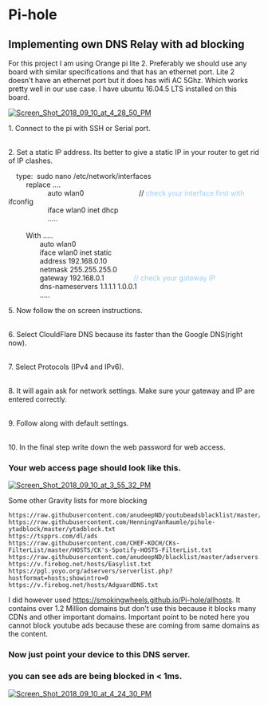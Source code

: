 # Pi-hole
## Implementing own DNS Relay with ad blocking 


For this project I am using Orange pi lite 2. Preferably we should use any board with similar specifications and that has an ethernet port.
Lite 2 doesn't have an ethernet port but it does has wifi AC 5Ghz. Which works pretty well in our use case. I have ubuntu 16.04.5 LTS installed on this board.

<a href="https://imgbb.com/"><img src="https://image.ibb.co/mo6WN9/Screen_Shot_2018_09_10_at_4_28_50_PM.png" alt="Screen_Shot_2018_09_10_at_4_28_50_PM" border="0"></a>

<p>1. Connect to the pi with SSH or Serial port.</p>
<p><br />2. Set a static IP address. Its better to give a static IP in your router to get rid of IP clashes.</p>
  
 <div>&nbsp; &nbsp; type: &nbsp;sudo nano /etc/network/interfaces</div>
<div>&nbsp; &nbsp; &nbsp; &nbsp; &nbsp;replace ....</div>
<div>&nbsp; &nbsp; &nbsp; &nbsp; &nbsp; &nbsp; &nbsp; &nbsp; &nbsp; &nbsp; auto wlan0 &nbsp; &nbsp; &nbsp; &nbsp; &nbsp; &nbsp; &nbsp; &nbsp; &nbsp; &nbsp; &nbsp; &nbsp; &nbsp; &nbsp;// <span style="color: #99ccff;">check your interface first with </span>ifconfig</div>
<div>&nbsp; &nbsp; &nbsp; &nbsp; &nbsp; &nbsp; &nbsp; &nbsp; &nbsp; &nbsp;&nbsp;iface wlan0 inet dhcp</div>
<div>&nbsp; &nbsp; &nbsp; &nbsp; &nbsp; &nbsp; &nbsp; &nbsp; &nbsp; &nbsp; .....</div>
<div>&nbsp;</div>
<div>&nbsp; &nbsp; &nbsp; &nbsp; &nbsp;With .....</div>
<div>&nbsp; &nbsp; &nbsp; &nbsp; &nbsp; &nbsp; &nbsp; &nbsp; auto wlan0</div>
<div>&nbsp; &nbsp; &nbsp; &nbsp; &nbsp; &nbsp; &nbsp; &nbsp; iface wlan0 inet static</div>
<div>&nbsp; &nbsp; &nbsp; &nbsp; &nbsp; &nbsp; &nbsp; &nbsp; address 192.168.0.10</div>
<div>&nbsp; &nbsp; &nbsp; &nbsp; &nbsp; &nbsp; &nbsp; &nbsp; netmask 255.255.255.0</div>
<div>&nbsp; &nbsp; &nbsp; &nbsp; &nbsp; &nbsp; &nbsp; &nbsp; gateway 192.168.0.1 &nbsp; &nbsp; &nbsp; &nbsp; &nbsp; &nbsp; &nbsp; <span style="color: #99ccff;">// check your gateway IP</span></div>
<div>&nbsp; &nbsp; &nbsp; &nbsp; &nbsp; &nbsp; &nbsp; &nbsp; dns-nameservers 1.1.1.1 1.0.0.1</div>
<div>&nbsp; &nbsp; &nbsp; &nbsp; &nbsp; &nbsp; &nbsp; &nbsp; .....</div>
       
<p>5. Now follow the on screen instructions.</p>
<p><br />6. Select ClouldFlare DNS because its faster than the Google DNS(right now).</p>
<p><br />7. Select Protocols (IPv4 and IPv6).</p>
<p><br />8. It will again ask for network settings. Make sure your gateway and IP are entered correctly.</p>
<p><br />9. Follow along with default settings.</p>
<p><br />10. In the final step write down the web password for web access.</p>

### Your web access page should look like this.



<a href="https://ibb.co/jj8xUp"><img src="https://preview.ibb.co/iagHUp/Screen_Shot_2018_09_10_at_3_55_32_PM.png" alt="Screen_Shot_2018_09_10_at_3_55_32_PM" border="0"></a>





Some other Gravity lists for more blocking 

	https://raw.githubusercontent.com/anudeepND/youtubeadsblacklist/master/hosts.txt	
	https://raw.githubusercontent.com/HenningVanRaumle/pihole-ytadblock/master/ytadblock.txt	
	https://tspprs.com/dl/ads	
	https://raw.githubusercontent.com/CHEF-KOCH/CKs-FilterList/master/HOSTS/CK's-Spotify-HOSTS-FilterList.txt	
	https://raw.githubusercontent.com/anudeepND/blacklist/master/adservers.txt	
	https://v.firebog.net/hosts/Easylist.txt	
	https://pgl.yoyo.org/adservers/serverlist.php?hostformat=hosts;showintro=0	
	https://v.firebog.net/hosts/AdguardDNS.txt
  
  
  
I did however used https://smokingwheels.github.io/Pi-hole/allhosts. It contains over 1.2 Million domains but don't use this because it blocks many CDNs and other important domains. Important point to be noted here you cannot block youtube ads because these are coming from same domains as the content.

### Now just point your device to this DNS server.





### you can see ads are being blocked in < 1ms.

<a href="https://ibb.co/n4suaU"><img src="https://preview.ibb.co/cHShUp/Screen_Shot_2018_09_10_at_4_24_30_PM.png" alt="Screen_Shot_2018_09_10_at_4_24_30_PM" border="0"></a>
  

